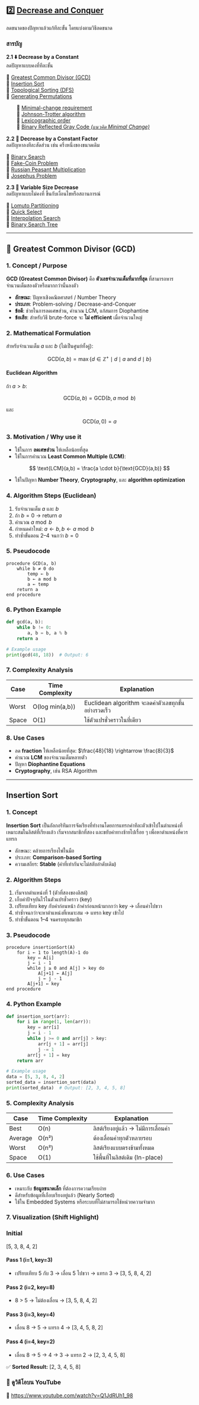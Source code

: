 ## **2️⃣ [Decrease and Conquer](decrease-and-conquer.md)**
ลดขนาดของปัญหาแล้วแก้ทีละขั้น โดยแบ่งตามวิธีลดขนาด

### สารบัญ 

**2.1 ⬇️ Decrease by a Constant**  
ลดปัญหาแบบคงที่ทีละขั้น  

🔹 [Greatest Common Divisor (GCD)](#-greatest-common-divisor-gcd)  
🔹 [Insertion Sort](#-insertion-sort)  
🔹 [Topological Sorting (DFS)](#-topological-sorting-dfs)  
🔹 [Generating Permutations](#-generating-permutations)  

  🔸 [Minimal-change requirement](#-minimal-change-requirement)  
  🔸 [Johnson-Trotter algorithm](#-johnson-trotter-algorithm)  
  🔸 [Lexicographic order](#-lexicographic-order)  
  🔸 [Binary Reflected Gray Code *(แนวคิด Minimal Change)*](#-binary-reflected-gray-code-แนวคิด-minimal-change)

**2.2 🔽 Decrease by a Constant Factor**  
ลดปัญหาลงทีละสัดส่วน เช่น ครึ่งหนึ่งของขนาดเดิม  

🔹 [Binary Search](#-binary-search)  
🔹 [Fake-Coin Problem](#-fake-coin-problem)  
🔹 [Russian Peasant Multiplication](#-russian-peasant-multiplication)  
🔹 [Josephus Problem](#-josephus-problem)

**2.3 🔄 Variable Size Decrease**  
ลดปัญหาแบบไม่คงที่ ขึ้นกับเงื่อนไขหรือสถานการณ์  

🔹 [Lomuto Partitioning](#-lomuto-partitioning)  
🔹 [Quick Select](#-quick-select)  
🔹 [Interpolation Search](#-interpolation-search)  
🌳 [Binary Search Tree](#-binary-search-tree)

---
## 🔹 Greatest Common Divisor (GCD)

### 1. Concept / Purpose

**GCD (Greatest Common Divisor)** คือ **ตัวเลขจำนวนเต็มที่มากที่สุด** ที่สามารถหารจำนวนเต็มสองตัวหรือมากกว่านั้นลงตัว

* **ลักษณะ**: ปัญหาเชิงคณิตศาสตร์ / Number Theory
* **ประเภท**: Problem-solving / Decrease-and-Conquer
* **ข้อดี**: ช่วยในการลดเศษส่วน, คำนวณ LCM, แก้สมการ Diophantine
* **ข้อเสีย**: สำหรับวิธี brute-force จะ **ไม่ efficient** เมื่อจำนวนใหญ่

### 2. Mathematical Formulation

สำหรับจำนวนเต็ม $a$ และ $b$ (ไม่เป็นศูนย์ทั้งคู่):

$$
\text{GCD}(a, b) = \max \{ d \in \mathbb{Z}^+ \mid d \mid a \text{ and } d \mid b \}
$$

#### Euclidean Algorithm

ถ้า $a > b$:

$$
\text{GCD}(a, b) = \text{GCD}(b, a \bmod b)
$$

และ

$$
\text{GCD}(a, 0) = a
$$

### 3. Motivation / Why use it

* ใช้ในการ **ลดเศษส่วน** ให้เหลือน้อยที่สุด
* ใช้ในการคำนวณ **Least Common Multiple (LCM)**:

$$
\text{LCM}(a,b) = \frac{a \cdot b}{\text{GCD}(a,b)}
$$

* ใช้ในปัญหา **Number Theory**, **Cryptography**, และ **algorithm optimization**

### 4. Algorithm Steps (Euclidean)

1. รับจำนวนเต็ม $a$ และ $b$
2. ถ้า $b = 0$ → return $a$
3. คำนวณ $a \bmod b$
4. กำหนดค่าใหม่: $a \leftarrow b, b \leftarrow a \bmod b$
5. ทำซ้ำขั้นตอน 2–4 จนกว่า $b = 0$

### 5. Pseudocode

```
procedure GCD(a, b)
    while b ≠ 0 do
        temp ← b
        b ← a mod b
        a ← temp
    return a
end procedure
```

### 6. Python Example

```python
def gcd(a, b):
    while b != 0:
        a, b = b, a % b
    return a

# Example usage
print(gcd(48, 18))  # Output: 6
```

### 7. Complexity Analysis

| Case  | Time Complexity | Explanation                                          |
| ----- | --------------- | ---------------------------------------------------- |
| Worst | O(log min(a,b)) | Euclidean algorithm จะลดค่าตัวเลขทุกขั้นอย่างรวดเร็ว |
| Space | O(1)            | ใช้ตัวแปรชั่วคราวในที่เดียว                          |

### 8. Use Cases

* ลด **fraction** ให้เหลือน้อยที่สุด: $\frac{48}{18} \rightarrow \frac{8}{3}$
* คำนวณ **LCM** ของจำนวนเต็มหลายตัว
* ปัญหา **Diophantine Equations**
* **Cryptography**, เช่น RSA Algorithm

---

## Insertion Sort

### 1. Concept
**Insertion Sort** เป็นอัลกอริทึมการจัดเรียงที่ทำงานโดยการแทรกค่าทีละตัวเข้าไปในตำแหน่งที่เหมาะสมในลิสต์ที่เรียงแล้ว
เริ่มจากสมาชิกที่สอง และขยับค่าทางซ้ายไปเรื่อย ๆ เพื่อหาตำแหน่งที่ควรแทรก

- ลักษณะ: คล้ายการเรียงไพ่ในมือ
- ประเภท: **Comparison-based Sorting**
- ความเสถียร: **Stable** (ค่าที่เท่ากันจะไม่สลับลำดับเดิม)

### 2. Algorithm Steps
1. เริ่มจากตำแหน่งที่ 1 (ตัวที่สองของลิสต์)
2. เก็บค่าปัจจุบันไว้ในตัวแปรชั่วคราว (key)
3. เปรียบเทียบ key กับค่าก่อนหน้า ถ้าค่าก่อนหน้ามากกว่า key → เลื่อนค่าไปขวา
4. ทำซ้ำจนกว่าจะหาตำแหน่งที่เหมาะสม → แทรก key เข้าไป
5. ทำซ้ำขั้นตอน 1–4 จนครบทุกสมาชิก

### 3. Pseudocode
```
procedure insertionSort(A)
    for i ← 1 to length(A)-1 do
        key ← A[i]
        j ← i - 1
        while j ≥ 0 and A[j] > key do
            A[j+1] ← A[j]
            j ← j - 1
        A[j+1] ← key
end procedure
```

### 4. Python Example
```python
def insertion_sort(arr):
    for i in range(1, len(arr)):
        key = arr[i]
        j = i - 1
        while j >= 0 and arr[j] > key:
            arr[j + 1] = arr[j]
            j -= 1
        arr[j + 1] = key
    return arr

# Example usage
data = [5, 3, 8, 4, 2]
sorted_data = insertion_sort(data)
print(sorted_data)  # Output: [2, 3, 4, 5, 8]
```

### 5. Complexity Analysis
| Case       | Time Complexity | Explanation                              |
|------------|----------------|------------------------------------------|
| Best       | O(n)           | ลิสต์เรียงอยู่แล้ว → ไม่มีการเลื่อนค่า |
| Average    | O(n²)          | ต้องเลื่อนค่าทุกตัวหลายรอบ              |
| Worst      | O(n²)          | ลิสต์เรียงแบบตรงข้ามทั้งหมด              |
| Space      | O(1)           | ใช้พื้นที่ในลิสต์เดิม (In-place)        |

### 6. Use Cases
- เหมาะกับ **ข้อมูลขนาดเล็ก** ที่ต้องการความเรียบง่าย
- ดีสำหรับข้อมูลที่เกือบเรียงอยู่แล้ว (Nearly Sorted)
- ใช้ใน Embedded Systems หรือระบบที่ไม่สามารถใช้หน่วยความจำมาก

### 7. Visualization (Shift Highlight)

### Initial
[5, 3, 8, 4, 2]


#### Pass 1 (i=1, key=3)
- เปรียบเทียบ 5 กับ 3 → เลื่อน 5 ไปขวา → แทรก 3 → [3, 5, 8, 4, 2]

#### Pass 2 (i=2, key=8)
- 8 > 5 → ไม่ต้องเลื่อน → [3, 5, 8, 4, 2]

#### Pass 3 (i=3, key=4)
- เลื่อน 8 → 5 → แทรก 4 → [3, 4, 5, 8, 2]

#### Pass 4 (i=4, key=2)
- เลื่อน 8 → 5 → 4 → 3 → แทรก 2 → [2, 3, 4, 5, 8]

✅ **Sorted Result:** [2, 3, 4, 5, 8]


### 🎥 ดูวิดีโอบน YouTube  
🔗 https://www.youtube.com/watch?v=Q1JdRUh1_98

